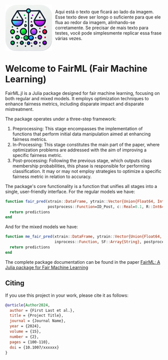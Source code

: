 <div style="overflow: hidden;">
  <a href="https://github.com/JoaoVitorPamplona/FairML.jl" style="text-decoration: none;">
    <img width="150" style="float: left; margin-right: 10px;" src="https://github.com/JoaoVitorPamplona/FairML.jl/blob/main/FairML.png">
  </a>
  <p>
    Aqui está o texto que ficará ao lado da imagem. Esse texto deve ser longo o suficiente para que ele flua ao redor da imagem, alinhando-se corretamente. Se precisar de mais texto para testes, você pode simplesmente replicar essa frase várias vezes.
  </p>
</div>

# Welcome to FairML (Fair Machine Learning)

FairML.jl is a Julia package designed for fair machine learning, focusing on both regular and mixed models. It employs optimization techniques to enhance fairness metrics, including disparate impact and disparate mistreatment.


The package operates under a three-step framework:
1. Preprocessing: This stage encompasses the implementation of functions that perform initial data manipulation aimed at enhancing fairness metrics.
2. In-Processing: This stage constitutes the main part of the paper, where optimization problems are addressed with the aim of improving a specific fairness metric.
3. Post-processing: Following the previous stage, which outputs class membership probabilities, this phase is responsible for performing classification. It may or may not employ strategies to optimize a specific fairness metric in relation to accuracy.

The package's core functionality is a function that unifies all stages into a single, user-friendly interface. For the regular models we have:
 
```julia
function fair_pred(xtrain::DataFrame, ytrain::Vector{Union{Float64, Int64}}, newdata::DataFrame, inprocess::Function, SF::Array{String}, preprocess::Function=id_pre,
                   postprocess::Function=ID_Post, c::Real=0.1, R::Int64=1, seed::Int64=42, SFpre::String, SFpost::String)
  return predictions
end
```

And for the mixed models we have:
```julia
function me_fair_pred(xtrain::DataFrame, ytrain::Vector{Union{Float64, Int64}}, newdata::DataFrame, group_id_train::CategoricalVector, group_id_newdata::CategoricalVector,      
                      inprocess::Function, SF::Array{String}, postprocess::Function=ID_Post, c::Real=0.1, SFpost::String)
  return predictions
end
```

The complete package documentation can be found in the paper [FairML: A Julia package for Fair Machine Learning](https://arxiv.org/pdf/2405.06433)



## Citing

If you use this project in your work, please cite it as follows:
```bibtex
@article{Author2024,
  author = {First Last et al.},
  title = {Project Title},
  journal = {Journal Name},
  year = {2024},
  volume = {15},
  number = {2},
  pages = {100-110},
  doi = {10.1007/xxxxxx}
}
```
